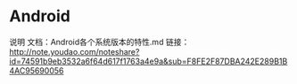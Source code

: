 # Android
说明
文档：Android各个系统版本的特性.md
链接：http://note.youdao.com/noteshare?id=74591b9eb3532a6f64d617f1763a4e9a&sub=F8FE2F87DBA242E289B1B4AC95690056
